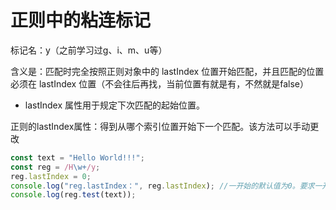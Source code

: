 # 正则中的粘连标记

标记名：y（之前学习过g、i、m、u等）

含义是：匹配时完全按照正则对象中的 lastIndex 位置开始匹配，并且匹配的位置必须在 lastIndex 位置（不会往后再找，当前位置有就是有，不然就是false）

- lastIndex 属性用于规定下次匹配的起始位置。

正则的lastIndex属性：得到从哪个索引位置开始下一个匹配。该方法可以手动更改

```js
const text = "Hello World!!!";
const reg = /H\w+/y;
reg.lastIndex = 0;
console.log("reg.lastIndex：", reg.lastIndex); //一开始的默认值为0。要求一开始就满足正则
console.log(reg.test(text));
```
